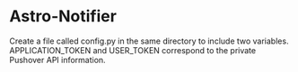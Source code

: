 # Astro-Notifier
Create a file called config.py in the same directory to include two variables.
APPLICATION_TOKEN and USER_TOKEN correspond to the private Pushover API information.
